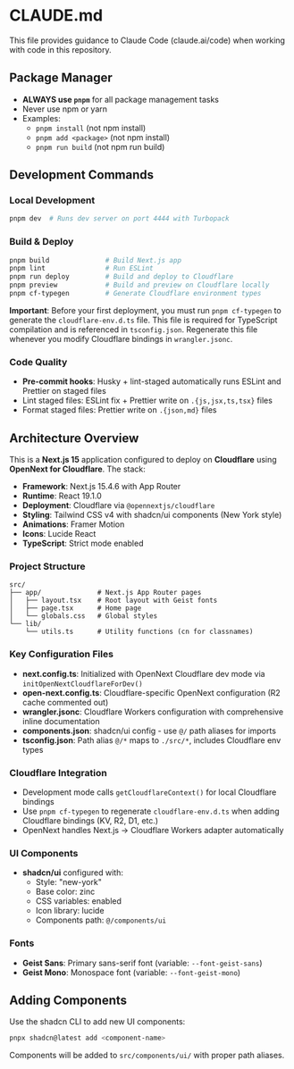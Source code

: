 # CLAUDE.md

This file provides guidance to Claude Code (claude.ai/code) when working with code in this repository.

## Package Manager

- **ALWAYS use `pnpm`** for all package management tasks
- Never use npm or yarn
- Examples:
  - `pnpm install` (not npm install)
  - `pnpm add <package>` (not npm install)
  - `pnpm run build` (not npm run build)

## Development Commands

### Local Development
```bash
pnpm dev  # Runs dev server on port 4444 with Turbopack
```

### Build & Deploy
```bash
pnpm build              # Build Next.js app
pnpm lint               # Run ESLint
pnpm run deploy         # Build and deploy to Cloudflare
pnpm preview            # Build and preview on Cloudflare locally
pnpm cf-typegen         # Generate Cloudflare environment types
```

**Important**: Before your first deployment, you must run `pnpm cf-typegen` to generate the `cloudflare-env.d.ts` file. This file is required for TypeScript compilation and is referenced in `tsconfig.json`. Regenerate this file whenever you modify Cloudflare bindings in `wrangler.jsonc`.

### Code Quality
- **Pre-commit hooks**: Husky + lint-staged automatically runs ESLint and Prettier on staged files
- Lint staged files: ESLint fix + Prettier write on `.{js,jsx,ts,tsx}` files
- Format staged files: Prettier write on `.{json,md}` files

## Architecture Overview

This is a **Next.js 15** application configured to deploy on **Cloudflare** using **OpenNext for Cloudflare**. The stack:

- **Framework**: Next.js 15.4.6 with App Router
- **Runtime**: React 19.1.0
- **Deployment**: Cloudflare via `@opennextjs/cloudflare`
- **Styling**: Tailwind CSS v4 with shadcn/ui components (New York style)
- **Animations**: Framer Motion
- **Icons**: Lucide React
- **TypeScript**: Strict mode enabled

### Project Structure

```
src/
├── app/              # Next.js App Router pages
│   ├── layout.tsx    # Root layout with Geist fonts
│   ├── page.tsx      # Home page
│   └── globals.css   # Global styles
└── lib/
    └── utils.ts      # Utility functions (cn for classnames)
```

### Key Configuration Files

- **next.config.ts**: Initialized with OpenNext Cloudflare dev mode via `initOpenNextCloudflareForDev()`
- **open-next.config.ts**: Cloudflare-specific OpenNext configuration (R2 cache commented out)
- **wrangler.jsonc**: Cloudflare Workers configuration with comprehensive inline documentation
- **components.json**: shadcn/ui config - use `@/` path aliases for imports
- **tsconfig.json**: Path alias `@/*` maps to `./src/*`, includes Cloudflare env types

### Cloudflare Integration

- Development mode calls `getCloudflareContext()` for local Cloudflare bindings
- Use `pnpm cf-typegen` to regenerate `cloudflare-env.d.ts` when adding Cloudflare bindings (KV, R2, D1, etc.)
- OpenNext handles Next.js → Cloudflare Workers adapter automatically

### UI Components

- **shadcn/ui** configured with:
  - Style: "new-york"
  - Base color: zinc
  - CSS variables: enabled
  - Icon library: lucide
  - Components path: `@/components/ui`

### Fonts

- **Geist Sans**: Primary sans-serif font (variable: `--font-geist-sans`)
- **Geist Mono**: Monospace font (variable: `--font-geist-mono`)

## Adding Components

Use the shadcn CLI to add new UI components:
```bash
pnpx shadcn@latest add <component-name>
```

Components will be added to `src/components/ui/` with proper path aliases.
